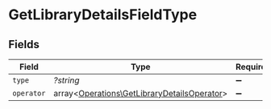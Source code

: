 # GetLibraryDetailsFieldType


## Fields

| Field                                                                                               | Type                                                                                                | Required                                                                                            | Description                                                                                         | Example                                                                                             |
| --------------------------------------------------------------------------------------------------- | --------------------------------------------------------------------------------------------------- | --------------------------------------------------------------------------------------------------- | --------------------------------------------------------------------------------------------------- | --------------------------------------------------------------------------------------------------- |
| `type`                                                                                              | *?string*                                                                                           | :heavy_minus_sign:                                                                                  | N/A                                                                                                 | resolution                                                                                          |
| `operator`                                                                                          | array<[Operations\GetLibraryDetailsOperator](../../Models/Operations/GetLibraryDetailsOperator.md)> | :heavy_minus_sign:                                                                                  | N/A                                                                                                 |                                                                                                     |